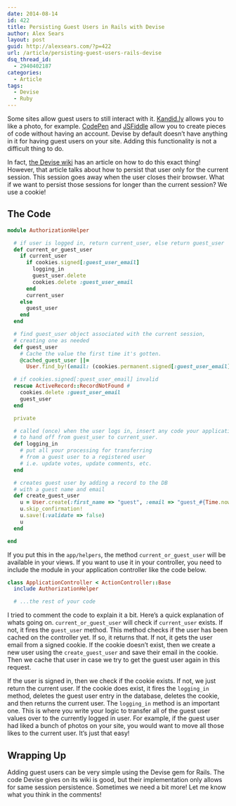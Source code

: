 ```yaml
---
date: 2014-08-14
id: 422
title: Persisting Guest Users in Rails with Devise
author: Alex Sears
layout: post
guid: http://alexsears.com/?p=422
url: /article/persisting-guest-users-rails-devise
dsq_thread_id:
  - 2940402187
categories:
  - Article
tags:
  - Devise
  - Ruby
---
```

Some sites allow guest users to still interact with it. [Kandid.ly][1] allows you to like a photo, for example. [CodePen][2] and [JSFiddle][3] allow you to create pieces of code without having an account. Devise by default doesn&#8217;t have anything in it for having guest users on your site. Adding this functionality is not a difficult thing to do.

<!--more-->

In fact, [the Devise wiki][4] has an article on how to do this exact thing! However, that article talks about how to persist that user only for the current session. This session goes away when the user closes their browser. What if we want to persist those sessions for longer than the current session? We use a cookie!

## The Code

```ruby
module AuthorizationHelper

  # if user is logged in, return current_user, else return guest_user
  def current_or_guest_user
    if current_user
      if cookies.signed[:guest_user_email]
        logging_in
        guest_user.delete
        cookies.delete :guest_user_email
      end
      current_user
    else
      guest_user
    end
  end

  # find guest_user object associated with the current session,
  # creating one as needed
  def guest_user
    # Cache the value the first time it's gotten.
    @cached_guest_user ||=
      User.find_by!(email: (cookies.permanent.signed[:guest_user_email] ||= create_guest_user.email))

  # if cookies.signed[:guest_user_email] invalid
  rescue ActiveRecord::RecordNotFound #
    cookies.delete :guest_user_email
    guest_user
  end

  private

  # called (once) when the user logs in, insert any code your application needs
  # to hand off from guest_user to current_user.
  def logging_in
    # put all your processing for transferring
    # from a guest user to a registered user
    # i.e. update votes, update comments, etc.
  end

  # creates guest user by adding a record to the DB
  # with a guest name and email
  def create_guest_user
    u = User.create(:first_name => "guest", :email => "guest_#{Time.now.to_i}#{rand(99)}@example.com")
    u.skip_confirmation!
    u.save!(:validate => false)
    u
  end

end
```

If you put this in the `app/helpers`, the method `current_or_guest_user` will be available in your views. If you want to use it in your controller, you need to include the module in your application controller like the code below.

```ruby
class ApplicationController < ActionController::Base
  include AuthorizationHelper

  # ...the rest of your code
```

I tried to comment the code to explain it a bit. Here&#8217;s a quick explanation of whats going on. `current_or_guest_user` will check if `current_user` exists. If not, it fires the `guest_user` method. This method checks if the user has been cached on the controller yet. If so, it returns that. If not, it gets the user email from a signed cookie. If the cookie doesn&#8217;t exist, then we create a new user using the `create_guest_user` and save their email in the cookie. Then we cache that user in case we try to get the guest user again in this request.

If the user is signed in, then we check if the cookie exists. If not, we just return the current user. If the cookie does exist, it fires the `logging_in` method, deletes the guest user entry in the database, deletes the cookie, and then returns the current user. The `logging_in` method is an important one. This is where you write your logic to transfer all of the guest user values over to the currently logged in user. For example, if the guest user had liked a bunch of photos on your site, you would want to move all those likes to the current user. It&#8217;s just that easy!

## Wrapping Up

Adding guest users can be very simple using the Devise gem for Rails. The code Devise gives on its wiki is good, but their implementation only allows for same session persistence. Sometimes we need a bit more! Let me know what you think in the comments!

 [1]: https://kandid.ly
 [2]: http://codepen.io/
 [3]: http://jsfiddle.net/
 [4]: https://github.com/plataformatec/devise/wiki/How-To:-Create-a-guest-user